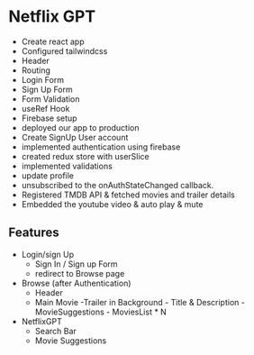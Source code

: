 # Netflix GPT

- Create react app
- Configured tailwindcss
- Header
- Routing
- Login Form
- Sign Up Form
- Form Validation
- useRef Hook
- Firebase setup
- deployed our app to production
- Create SignUp User account
- implemented authentication using firebase
- created redux store with userSlice
- implemented validations
- update profile
- unsubscribed to the onAuthStateChanged callback.
- Registered TMDB API & fetched movies and trailer details
- Embedded the youtube video & auto play & mute

## Features

- Login/sign Up
  - Sign In / Sign up Form
  - redirect to Browse page
- Browse (after Authentication)
  - Header
  - Main Movie
        -Trailer in Background
        - Title & Description
        - MovieSuggestions
            - MoviesList * N
- NetflixGPT
  - Search Bar
  - Movie Suggestions
